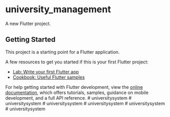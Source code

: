 # university_management

A new Flutter project.

## Getting Started

This project is a starting point for a Flutter application.

A few resources to get you started if this is your first Flutter project:

- [Lab: Write your first Flutter app](https://docs.flutter.dev/get-started/codelab)
- [Cookbook: Useful Flutter samples](https://docs.flutter.dev/cookbook)

For help getting started with Flutter development, view the
[online documentation](https://docs.flutter.dev/), which offers tutorials,
samples, guidance on mobile development, and a full API reference.
#   u n i v e r s i t y s y s t e m  
 #   u n i v e r s i t y s y s t e m  
 #   u n i v e r s i t y s y s t e m  
 #   u n i v e r s i t y s y s t e m  
 #   u n i v e r s i t y s y s t e m  
 #   u n i v e r s i t y s y s t e m  
 